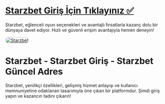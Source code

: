 # <a href="https://t2m.io/2284401">Starzbet Giriş İçin Tıklayınız ✅</a>
Starzbet, eğlenceli oyun seçenekleri ve avantajlı fırsatlarla kazanç dolu bir dünyaya davet ediyor. Hızlı ve güvenli erişim avantajıyla hemen deneyin!

<a href="https://t2m.io/2284401" title="Starzbet">
    <img src="https://i.ibb.co/gtF7ptH/photo-2025-01-13-14-27-16.jpg" alt="Starzbet" style="max-width: 100%; border: 2px solid #ddd; border-radius: 10px;">
</a>

# Starzbet - Starzbet Giriş - Starzbet Güncel Adres
Starzbet, yenilikçi özellikleri, gelişmiş hizmet anlayışı ve kullanıcı memnuniyetine odaklanan tasarımıyla öne çıkan bir platformdur. Şimdi giriş yapın ve kazancın tadını çıkarın!
